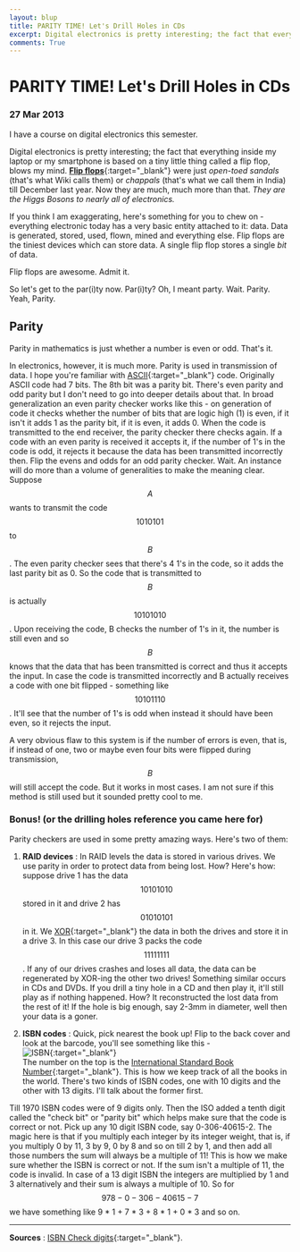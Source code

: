 ```yaml
---
layout: blup
title: PARITY TIME! Let's Drill Holes in CDs
excerpt: Digital electronics is pretty interesting; the fact that everything inside my laptop or my smartphone is based on a tiny little ...
comments: True
---
```

# PARITY TIME! Let's Drill Holes in CDs

### 27 Mar 2013

I have a course on digital electronics this semester.

Digital electronics is pretty interesting; the fact that everything inside my laptop or my smartphone is based on a tiny little thing called a flip flop, blows my mind. [**Flip flops**](http://en.wikipedia.org/wiki/Flip-flop_(electronics)){:target="_blank"} were just _open-toed sandals_ (that's what Wiki calls them) or _chappals_ (that's what we call them in India) till December last year. Now they are much, much more than that. _They are the Higgs Bosons to nearly all of electronics._

If you think I am exaggerating, here's something for you to chew on - everything electronic today has a very basic entity attached to it: data. Data is generated, stored, used, flown, mined and everything else. Flip flops are the tiniest devices which can store data. A single flip flop stores a single _bit_ of data.

Flip flops are awesome. Admit it.

So let's get to the par(i)ty now. Par(i)ty? Oh, I meant party. Wait. Parity. Yeah, Parity.

## Parity

Parity in mathematics is just whether a number is even or odd. That's it.

In electronics, however, it is much more. Parity is used in transmission of data. I hope you're familiar with [ASCII](http://en.wikipedia.org/wiki/ASCII){:target="_blank"} code. Originally ASCII code had 7 bits. The 8th bit was a parity bit.
There's even parity and odd parity but I don't need to go into deeper details about that. In broad generalization an even parity checker works like this - on generation of code it checks whether the number of bits that are logic high (1) is even, if it isn't it adds 1 as the parity bit, if it is even, it adds 0. When the code is transmitted to the end receiver, the parity checker there checks again. If a code with an even parity is received it accepts it, if the number of 1's in the code is odd, it rejects it because the data has been transmitted incorrectly then. Flip the evens and odds for an odd parity checker.
Wait. An instance will do more than a volume of generalities to make the meaning clear.
Suppose $$A$$ wants to transmit the code $$1010101$$ to $$B$$. The even parity checker sees that there's 4 1's in the code, so it adds the last parity bit as 0. So the code that is transmitted to $$B$$ is actually $$10101010$$. Upon receiving the code, B checks the number of 1's in it, the number is still even and so $$B$$ knows that the data that has been transmitted is correct and thus it accepts the input.
In case the code is transmitted incorrectly and B actually receives a code with one bit flipped - something like $$10101110$$. It'll see that the number of 1's is odd when instead it should have been even, so it rejects the input.

A very obvious flaw to this system is if the number of errors is even, that is, if instead of one, two or maybe even four bits were flipped during transmission, $$B$$ will still accept the code. But it works in most cases. I am not sure if this method is still used but it sounded pretty cool to me.

### Bonus! (or the drilling holes reference you came here for)

Parity checkers are used in some pretty amazing ways. Here's two of them:  
1. **RAID devices** : In RAID levels the data is stored in various drives. We use parity in order to protect data from being lost. How? Here's how: suppose drive 1 has the data $$10101010$$ stored in it and drive 2 has $$01010101$$ in it. We [XOR](http://en.wikipedia.org/wiki/XOR_gate){:target="_blank"} the data in both the drives and store it in a drive 3. In this case our drive 3 packs the code $$11111111$$. If any of our drives crashes and loses all data, the data can be regenerated by XOR-ing the other two drives!
Something similar occurs in CDs and DVDs. If you drill a tiny hole in a CD and then play it, it'll still play as if nothing happened. How? It reconstructed the lost data from the rest of it! If the hole is big enough, say 2-3mm in diameter, well then your data is a goner.

2. **ISBN codes** : Quick, pick nearest the book up! Flip to the back cover and look at the barcode, you'll see something like this -  
![ISBN](http://qph.cf.quoracdn.net/main-qimg-76b35670c10004a5af1f35db3e237861){:target="_blank"}  
The number on the top is the [International Standard Book Number](http://en.wikipedia.org/wiki/International_Standard_Book_Number){:target="_blank"}. This is how we keep track of all the books in the world. There's two kinds of ISBN codes, one with 10 digits and the other with 13 digits.
I'll talk about the former first.

Till 1970 ISBN codes were of 9 digits only. Then the ISO added a tenth digit called the "check bit" or "parity bit" which helps make sure that the code is correct or not.
Pick up any 10 digit ISBN code, say 0-306-40615-2. The magic here is that if you multiply each integer by its integer weight, that is, if you multiply 0 by 11, 3 by 9, 0 by 8 and so on till 2 by 1, and then add all those numbers the sum will always be a multiple of 11!
This is how we make sure whether the ISBN is correct or not. If the sum isn't a multiple of 11, the code is invalid.
In case of a 13 digit ISBN the integers are multiplied by 1 and 3 alternatively and their sum is always a multiple of 10. So for $$978-0-306-40615-7$$ we have something like 9 * 1 + 7 * 3 + 8 * 1 + 0 * 3 and so on.

-----------
**Sources** : [ISBN Check digits](http://en.wikipedia.org/wiki/International_Standard_Book_Number#Check_digits){:target="_blank"}.
